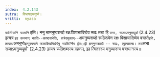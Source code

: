 ```yaml
---
index:  4.2.143
sutra:  विभाषाऽमनुष्ये।
vritti:  nyasa
---
```


`पार्वतीयानि फलानि` इति। ननु चामनुष्यशब्दो रक्षःपिशाचादिष्वेव रूढः तथा हि `सभा, राजाऽमनुष्यपूर्वा` (2.4.23) इत्यत्र `इह कस्मान् भवति--काष्ठसभेति, तत्रेदमुक्तम्--`अमनुष्यशब्दो रूढिरूपेण रक्षः पिशाचादिष्वेव वत्र्तते` इति, तत्कथं `अमनुष्ये` इत्युच्यमाने फलादिष्वभिधेयेषु भवति?नैष द्वोषः;द्वौ ह्रमनुष्यशब्दौ -- रूढः, व्युत्पन्नश्च। तत्र `सभा राजाऽमनुष्यपूर्वा` (2.4.23) इत्यत्र रूढिशब्दस्य ग्रहणम्, इह त्वितरस्य मनुष्यादन्य वत्र्तमानस्य॥

